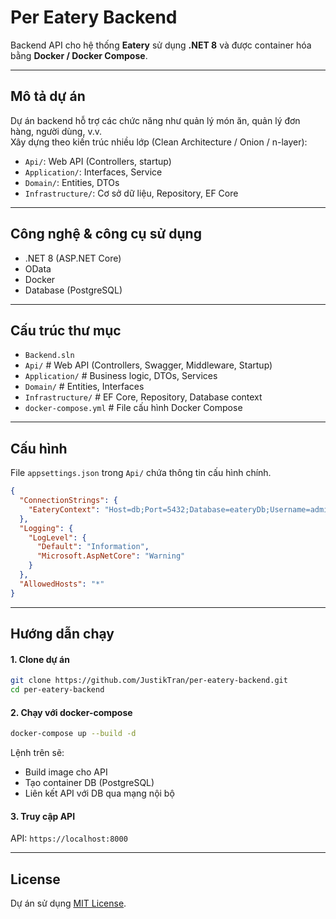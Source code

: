 # Per Eatery Backend

Backend API cho hệ thống **Eatery** sử dụng **.NET 8** và được container hóa bằng **Docker / Docker Compose**.

---

## Mô tả dự án

Dự án backend hỗ trợ các chức năng như quản lý món ăn, quản lý đơn hàng, người dùng, v.v.  
Xây dựng theo kiến trúc nhiều lớp (Clean Architecture / Onion / n-layer):  
- `Api/`: Web API (Controllers, startup)  
- `Application/`: Interfaces, Service
- `Domain/`: Entities, DTOs   
- `Infrastructure/`: Cơ sở dữ liệu, Repository, EF Core  

---

## Công nghệ & công cụ sử dụng

- .NET 8 (ASP.NET Core)  
- OData
- Docker  
- Database (PostgreSQL)  

---

## Cấu trúc thư mục

- `Backend.sln`
- `Api/` # Web API (Controllers, Swagger, Middleware, Startup)
- `Application/` # Business logic, DTOs, Services
- `Domain/` # Entities, Interfaces
- `Infrastructure/` # EF Core, Repository, Database context
- `docker-compose.yml` # File cấu hình Docker Compose


---

## Cấu hình

File `appsettings.json` trong `Api/` chứa thông tin cấu hình chính.  

```json
{
  "ConnectionStrings": {
    "EateryContext": "Host=db;Port=5432;Database=eateryDb;Username=admin;Password=admin@123"
  },
  "Logging": {
    "LogLevel": {
      "Default": "Information",
      "Microsoft.AspNetCore": "Warning"
    }
  },
  "AllowedHosts": "*"
}
```
---
## Hướng dẫn chạy
#### 1. Clone dự án
```bash
git clone https://github.com/JustikTran/per-eatery-backend.git
cd per-eatery-backend
```
#### 2. Chạy với docker-compose
```bash
docker-compose up --build -d
```

Lệnh trên sẽ:

- Build image cho API
- Tạo container DB (PostgreSQL)
- Liên kết API với DB qua mạng nội bộ

#### 3. Truy cập API

API: `https://localhost:8000`

---

## License

Dự án sử dụng [MIT License](LICENSE).
